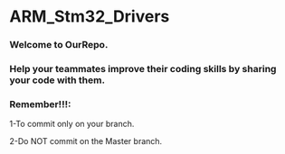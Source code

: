 # ARM_Stm32_Drivers
### Welcome to OurRepo.
### Help your teammates improve their coding skills by sharing your code with them.
### Remember!!!:

1-To commit only on your branch.  

2-Do NOT commit on the Master branch.   

